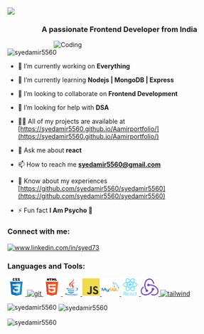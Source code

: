 <img src="https://media.licdn.com/dms/image/D5616AQGzvy3pdRRzPw/profile-displaybackgroundimage-shrink_350_1400/0/1693836871158?e=1719446400&v=beta&t=HA72KJbOohrj0hTchxjNg25NtpyHxVglL8nv07AhR6w" align="center" >
<h3 align="center">A passionate Frontend Developer from India</h3>
<img align="right" alt="Coding" width="400" src="https://media.tenor.com/rePDfDWO3XoAAAAd/hacking.gif">

<p align="left"> <img src="https://komarev.com/ghpvc/?username=syedamir5560&label=Profile%20views&color=0e75b6&style=flat" alt="syedamir5560" /> </p>

- 🔭 I’m currently working on **Everything**

- 🌱 I’m currently learning **Nodejs | MongoDB | Express**

- 👯 I’m looking to collaborate on **Frontend Development**

- 🤝 I’m looking for help with **DSA**

- 👨‍💻 All of my projects are available at [https://syedamir5560.github.io/Aamirportfolio/](https://syedamir5560.github.io/Aamirportfolio/)

- 💬 Ask me about **react**

- 📫 How to reach me **syedamir5560@gmail.com**

- 📄 Know about my experiences [https://github.com/syedamir5560/syedamir5560](https://github.com/syedamir5560/syedamir5560)

- ⚡ Fun fact **I Am Psycho 🤪**

<h3 align="left">Connect with me:</h3>
<p align="left">
<a href="https://linkedin.com/in/www.linkedin.com/in/syed73" target="blank"><img align="center" src="https://raw.githubusercontent.com/rahuldkjain/github-profile-readme-generator/master/src/images/icons/Social/linked-in-alt.svg" alt="www.linkedin.com/in/syed73" height="30" width="40" /></a>
</p>

<h3 align="left">Languages and Tools:</h3>

<p align="left"> <a href="https://www.w3schools.com/css/" target="_blank" rel="noreferrer"> <img src="https://raw.githubusercontent.com/devicons/devicon/master/icons/css3/css3-original-wordmark.svg" alt="css3" width="40" height="40"/> </a> <a href="https://git-scm.com/" target="_blank" rel="noreferrer"> <img src="https://www.vectorlogo.zone/logos/git-scm/git-scm-icon.svg" alt="git" width="40" height="40"/> </a> <a href="https://www.w3.org/html/" target="_blank" rel="noreferrer"> <img src="https://raw.githubusercontent.com/devicons/devicon/master/icons/html5/html5-original-wordmark.svg" alt="html5" width="40" height="40"/> </a> <a href="https://www.java.com" target="_blank" rel="noreferrer"> <img src="https://raw.githubusercontent.com/devicons/devicon/master/icons/java/java-original.svg" alt="java" width="40" height="40"/> </a> <a href="https://developer.mozilla.org/en-US/docs/Web/JavaScript" target="_blank" rel="noreferrer"> <img src="https://raw.githubusercontent.com/devicons/devicon/master/icons/javascript/javascript-original.svg" alt="javascript" width="40" height="40"/> </a> <a href="https://www.mysql.com/" target="_blank" rel="noreferrer"> <img src="https://raw.githubusercontent.com/devicons/devicon/master/icons/mysql/mysql-original-wordmark.svg" alt="mysql" width="40" height="40"/> </a> <a href="https://reactjs.org/" target="_blank" rel="noreferrer"> <img src="https://raw.githubusercontent.com/devicons/devicon/master/icons/react/react-original-wordmark.svg" alt="react" width="40" height="40"/> </a> <a href="https://redux.js.org" target="_blank" rel="noreferrer"> <img src="https://raw.githubusercontent.com/devicons/devicon/master/icons/redux/redux-original.svg" alt="redux" width="40" height="40"/> </a> <a href="https://tailwindcss.com/" target="_blank" rel="noreferrer"> <img src="https://www.vectorlogo.zone/logos/tailwindcss/tailwindcss-icon.svg" alt="tailwind" width="40" height="40"/> </a> </p>

<p><img align="left" src="https://github-readme-stats.vercel.app/api/top-langs?username=syedamir5560&show_icons=true&locale=en&layout=compact" alt="syedamir5560" /></p>

<p>&nbsp;<img align="center" src="https://github-readme-stats.vercel.app/api?username=syedamir5560&show_icons=true&locale=en" alt="syedamir5560" /></p>

<p><img align="center" src="https://github-readme-streak-stats.herokuapp.com/?user=syedamir5560&" alt="syedamir5560" /></p>
